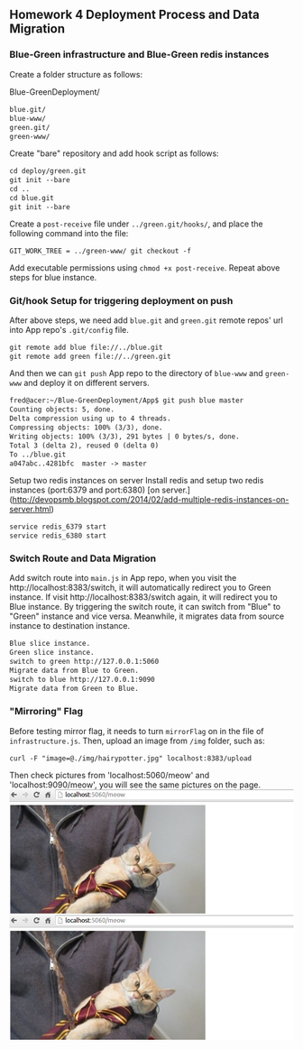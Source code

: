 ## Homework 4 Deployment Process and Data Migration

### Blue-Green infrastructure and Blue-Green redis instances
Create a folder structure as follows:

Blue-GreenDeployment/

    blue.git/
    blue-www/
    green.git/
    green-www/

Create "bare" repository and add hook script as follows:

    cd deploy/green.git
    git init --bare
    cd ..
    cd blue.git
    git init --bare

Create a `post-receive` file under `../green.git/hooks/`, and place the following command into the file:

    GIT_WORK_TREE = ../green-www/ git checkout -f

Add executable permissions using `chmod +x post-receive`. Repeat above steps for blue instance.

### Git/hook Setup for triggering deployment on push
After above steps, we need add `blue.git` and `green.git` remote repos' url into App repo's `.git/config` file. 

	git remote add blue file://../blue.git
	git remote add green file://../green.git

And then we can `git push` App repo to the directory of `blue-www` and `green-www` and deploy it on different servers.

    fred@acer:~/Blue-GreenDeployment/App$ git push blue master
    Counting objects: 5, done.
    Delta compression using up to 4 threads.
    Compressing objects: 100% (3/3), done.
    Writing objects: 100% (3/3), 291 bytes | 0 bytes/s, done.
    Total 3 (delta 2), reused 0 (delta 0)
    To ../blue.git
    a047abc..4281bfc  master -> master

Setup two redis instances on server
Install redis and setup two redis instances (port:6379 and port:6380) [on server.] (http://devopsmb.blogspot.com/2014/02/add-multiple-redis-instances-on-server.html)

    service redis_6379 start
    service redis_6380 start

### Switch Route and Data Migration
Add switch route into `main.js` in App repo, when you visit the http://localhost:8383/switch, it will automatically redirect you to Green instance. If visit http://localhost:8383/switch again, it will redirect you to Blue instance. By triggering the switch route, it can switch from "Blue" to "Green" instance and vice versa. Meanwhile, it migrates data from source instance to destination instance.

    Blue slice instance.
    Green slice instance.
    switch to green http://127.0.0.1:5060
    Migrate data from Blue to Green.
    switch to blue http://127.0.0.1:9090
    Migrate data from Green to Blue.

### "Mirroring" Flag
Before testing mirror flag, it needs to turn `mirrorFlag` on in the file of `infrastructure.js`. Then, upload an image from `/img` folder, such as:

    curl -F "image=@./img/hairypotter.jpg" localhost:8383/upload

Then check pictures from 'localhost:5060/meow' and 'localhost:9090/meow', you will see the same pictures on the page.
![alt tag](https://github.com/maxlpy/Blue-GreenDeployment/blob/master/Pictures/MirrorFlag1.png)
![alt tag](https://github.com/maxlpy/Blue-GreenDeployment/blob/master/Pictures/MirrorFlag1.png)  
